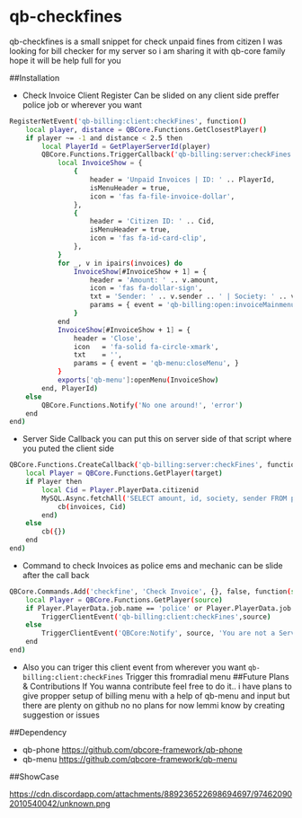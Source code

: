 # qb-checkfines
qb-checkfines is a small snippet for check unpaid fines from citizen I was looking for bill checker for my server so i am sharing it with qb-core family hope it will be help full for you 

##Installation

- Check Invoice Client Register Can be slided on any client side preffer police job or wherever you want 
```bash
RegisterNetEvent('qb-billing:client:checkFines', function()
    local player, distance = QBCore.Functions.GetClosestPlayer()
    if player ~= -1 and distance < 2.5 then
        local PlayerId = GetPlayerServerId(player)
        QBCore.Functions.TriggerCallback('qb-billing:server:checkFines', function(invoices, Cid)
            local InvoiceShow = {
                {
                    header = 'Unpaid Invoices | ID: ' .. PlayerId,
                    isMenuHeader = true,
                    icon = 'fas fa-file-invoice-dollar',
                },
                {
                    header = 'Citizen ID: ' .. Cid,
                    isMenuHeader = true,
                    icon = 'fas fa-id-card-clip',
                },
            }
            for _, v in ipairs(invoices) do
                InvoiceShow[#InvoiceShow + 1] = {
                    header = 'Amount: ' .. v.amount,
                    icon = 'fas fa-dollar-sign',
                    txt = 'Sender: ' .. v.sender .. ' | Society: ' .. v.society,
                    params = { event = 'qb-billing:open:invoiceMainmenu', } --You can trigger to go back in main menu
                }
            end
            InvoiceShow[#InvoiceShow + 1] = {
                header = 'Close',
                icon   = 'fa-solid fa-circle-xmark',
                txt    = '',
                params = { event = 'qb-menu:closeMenu', }
            }
            exports['qb-menu']:openMenu(InvoiceShow)
        end, PlayerId)
    else
        QBCore.Functions.Notify('No one around!', 'error')
    end
end)

```
- Server Side Callback  you can put this on server side of that script where you puted the client side
```bash
QBCore.Functions.CreateCallback('qb-billing:server:checkFines', function(source, cb, target)
	local Player = QBCore.Functions.GetPlayer(target)
	if Player then
		local Cid = Player.PlayerData.citizenid
		MySQL.Async.fetchAll('SELECT amount, id, society, sender FROM phone_invoices WHERE citizenid = ?', {Cid}, function(invoices)
			cb(invoices, Cid)
		end)
	else
		cb({})
	end
end)
```
- Command to check Invoices as police ems and mechanic can be slide after the call back
```bash
QBCore.Commands.Add('checkfine', 'Check Invoice', {}, false, function(source, _)
	local Player = QBCore.Functions.GetPlayer(source)
	if Player.PlayerData.job.name == 'police' or Player.PlayerData.job.name == 'ambulance' or Player.PlayerData.job.name == 'mechanic' then
		TriggerClientEvent('qb-billing:client:checkFines',source)
	else
        TriggerClientEvent('QBCore:Notify', source, 'You are not a Service Worker')
	end
end)
```
- Also you can triger this client event from wherever you want  ``qb-billing:client:checkFines`` Trigger this fromradial menu 
##Future Plans & Contributions
If You wanna contribute feel free to do it.. i have plans to give propper setup of billing menu with a help of qb-menu and input but there are plenty on github no no plans for now lemmi know by creating suggestion or issues 

##Dependency
- qb-phone https://github.com/qbcore-framework/qb-phone
- qb-menu https://github.com/qbcore-framework/qb-menu

##ShowCase


https://cdn.discordapp.com/attachments/889236522698694697/974620902010540042/unknown.png
